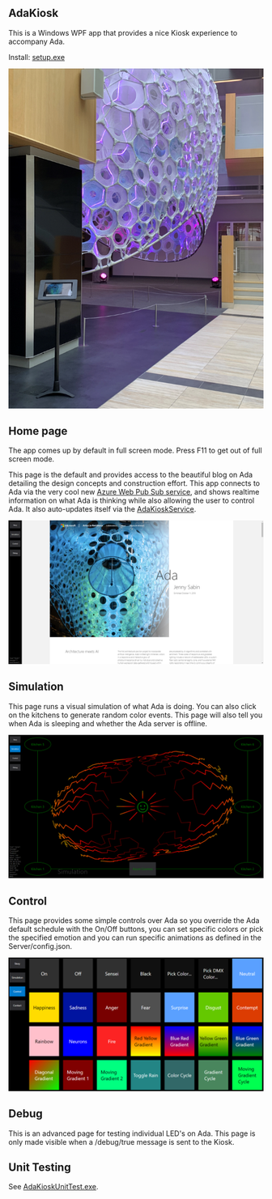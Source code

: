 ## AdaKiosk

This is a Windows WPF app that provides a nice Kiosk experience to
accompany Ada.

Install: [setup.exe](https://adaserverstorage.blob.core.windows.net/adakiosk/ClickOnce/setup.exe)

![kiosk](images/kiosk.png)

## Home page

The app comes up by default in full screen mode.  Press F11 to get out of full screen mode.

This page is the default and provides access to the beautiful blog on Ada detailing the design
concepts and construction effort.  This app connects to Ada via the very cool new [Azure Web Pub Sub service](../AdaWebPubSub/readme.md),
and shows realtime information on what Ada is thinking while also allowing the user to control Ada.
It also auto-updates itself via the [AdaKioskService](../AdaKioskService/readme.md).

![image](images/home.png)

## Simulation

This page runs a visual simulation of what Ada is doing. You
can also click on the kitchens to generate random color events.
This page will also tell you when Ada is sleeping and whether the
Ada server is offline.

![image](images/simulation.png)

## Control

This page provides some simple controls over Ada so you override the Ada
default schedule with the On/Off buttons, you can set specific colors or
pick the specified emotion and you can run specific animations as defined
in the Server/config.json.

![image](images/control.png)

## Debug

This is an advanced page for testing individual LED's on Ada.
This page is only made visible when a /debug/true message is sent
to the Kiosk.


## Unit Testing

See [AdaKioskUnitTest.exe](../AdaKioskUnitTest/readme.md).